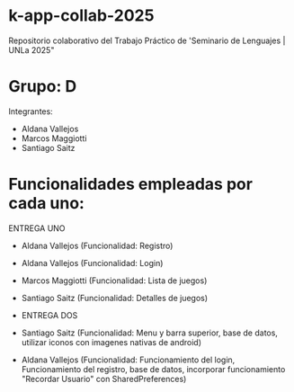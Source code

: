 # k-app-collab-2025
Repositorio colaborativo del Trabajo Práctico de 'Seminario de Lenguajes | UNLa 2025"

# Grupo: D

Integrantes:
 
- Aldana Vallejos
- Marcos Maggiotti
- Santiago Saitz

# Funcionalidades empleadas por cada uno:
ENTREGA UNO
- Aldana Vallejos (Funcionalidad: Registro)
- Aldana Vallejos (Funcionalidad: Login)
- Marcos Maggiotti (Funcionalidad: Lista de juegos)
- Santiago Saitz (Funcionalidad: Detalles de juegos)

- ENTREGA DOS
- Santiago Saitz (Funcionalidad: Menu y barra superior, base de datos, utilizar iconos con imagenes nativas de android)
- Aldana Vallejos (Funcionalidad: Funcionamiento del login, Funcionamiento del registro, base de datos, incorporar funcionamiento "Recordar Usuario" con SharedPreferences)

